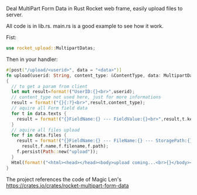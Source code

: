 Deal MultiPart Form Data in Rust Rocket web frame, easily upload files to server.

All code is in lib.rs. main.rs is a good example to see how it work.

Fist:  
```rs
use rocket_upload::MultipartDatas;
```

Then in your handler:  
```rs
#[post("/upload/<userid>", data = "<data>")]
fn upload(userid: String, content_type: &ContentType, data: MultipartDatas) -> Html<String>
{
  // to get a param from client
  let mut result=format!("UserID:{}<br>",userid);
  // content_type not used here, just for more informations
  result = format!("{}{:?}<br>",result,content_type);
  // aquire all Form field data
  for t in data.texts {
    result = format!("{}FieldName:{} --- FieldValue:{}<br>",result,t.key,t.value);
  }
  // aquire all files upload 
  for f in data.files {
    result = format!("{}FieldName:{} --- FileName:{} --- StoragePath:{}<br>",
      result,f.name,f.filename,f.path);
    f.persist(Path::new("upload"));
  }
  Html(format!("<html><head></head><body>upload coming...<br>{}</body></html>",result))
}
```

The project references the code of Magic Len's https://crates.io/crates/rocket-multipart-form-data

